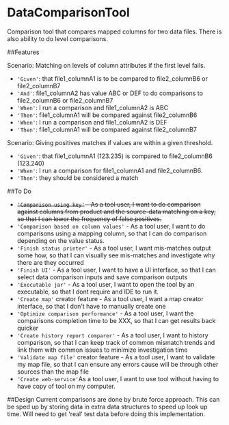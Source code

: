 # DataComparisonTool
Comparison tool that compares mapped columns for two data files.  There is also ability to do level comparisons. 

##Features

Scenario: Matching on levels of column attributes if the first level fails.
  * `'Given'`: that file1_columnA1 is to be compared to file2_columnB6 or file2_columnB7
  * `'And'`: file1_columnA2 has value ABC or DEF to do comparisons to file2_columnB6 or file2_columnB7
  * `'When'`: I run a comparison and file1_columnA2 is ABC
  * `'Then'`: file1_columnA1 will be compared against file2_columnB6
  * `'When'`: I run a comparison and file1_columnA2 is DEF
  * `'Then'`: file1_columnA1 will be compared against file2_columnB7
  
Scenario: Giving positives matches if values are within a given threshold.
  * `'Given'`: that file1_columnA1 (123.235) is compared to file2_columnB6 (123.240)
  * `'When'`: I run a comparison for file1_columnA1 and file2_columnB6.
  * `'Then'`: they should be considered a match

##To Do
  * ~~`'Comparison using key'` - As a tool user, I want to do comparison against columns from product and the source-data matching on a key, so that I can lower the frequency of false positives.~~
  * `'Comparison based on column values'` - As a tool user, I want to do comparisons using a mapping column, so that I can do comparison depending on the value status.
  * `'Finish status printer'` - As a tool user, I want mis-matches output some how, so that I can visually see mis-matches and investigate why there are they occurred
  * `'Finish UI'` - As a tool user, I want to have a UI interface, so that I can select data comparison inputs and save comparison outputs
  * `'Executable jar'` - As a tool user, I want to open the tool by an executable, so that I dont require and IDE to run it.
  * `'Create map'` creator feature - As a tool user, I want a map creator interface, so that I don't have to manually create one
  * `'Optimize comparison performance'` - As a tool user, I want the comparisons completion time to be XXX, so that I can get results back quicker 
  * `'Create history report comparer'` - As a tool user, I want to history comparison, so that I can keep track of common mismatch trends and link them with common issues to minimize investigation time
  * `'Validate map file'` creator feature - As a tool user, I want to validate my map file, so that I can ensure any errors cause will be through other sources than the map file
  * `'Create web-service'`As a tool user, I want to use tool without having to have copy of tool on my computer.
  
##Design
Current comparisons are done by brute force approach.  This can be sped up by storing data in extra data structures to speed up look up time.  Will need to get 'real' test data before doing this implementation.

  
